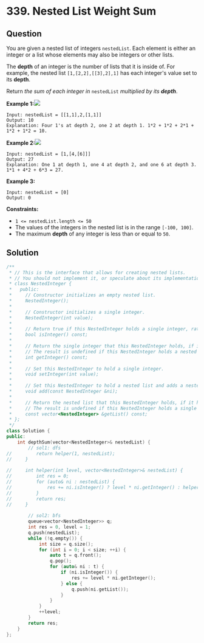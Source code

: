 # 339. Nested List Weight Sum

## Question

You are given a nested list of integers `nestedList`. Each element is either an integer or a list whose elements may also be integers or other lists.

The **depth** of an integer is the number of lists that it is inside of. For example, the nested list `[1,[2,2],[[3],2],1]` has each integer's value set to its **depth**.

Return _the sum of each integer in_ `nestedList` _multiplied by its **depth**_.

**Example 1:**![](https://assets.leetcode.com/uploads/2021/01/14/nestedlistweightsumex1.png)

```text
Input: nestedList = [[1,1],2,[1,1]]
Output: 10
Explanation: Four 1's at depth 2, one 2 at depth 1. 1*2 + 1*2 + 2*1 + 1*2 + 1*2 = 10.
```

**Example 2:**![](https://assets.leetcode.com/uploads/2021/01/14/nestedlistweightsumex2.png)

```text
Input: nestedList = [1,[4,[6]]]
Output: 27
Explanation: One 1 at depth 1, one 4 at depth 2, and one 6 at depth 3. 1*1 + 4*2 + 6*3 = 27.
```

**Example 3:**

```text
Input: nestedList = [0]
Output: 0
```

**Constraints:**

* `1 <= nestedList.length <= 50`
* The values of the integers in the nested list is in the range `[-100, 100]`.
* The maximum **depth** of any integer is less than or equal to `50`.

## Solution

```cpp
/**
 * // This is the interface that allows for creating nested lists.
 * // You should not implement it, or speculate about its implementation
 * class NestedInteger {
 *   public:
 *     // Constructor initializes an empty nested list.
 *     NestedInteger();
 *
 *     // Constructor initializes a single integer.
 *     NestedInteger(int value);
 *
 *     // Return true if this NestedInteger holds a single integer, rather than a nested list.
 *     bool isInteger() const;
 *
 *     // Return the single integer that this NestedInteger holds, if it holds a single integer
 *     // The result is undefined if this NestedInteger holds a nested list
 *     int getInteger() const;
 *
 *     // Set this NestedInteger to hold a single integer.
 *     void setInteger(int value);
 *
 *     // Set this NestedInteger to hold a nested list and adds a nested integer to it.
 *     void add(const NestedInteger &ni);
 *
 *     // Return the nested list that this NestedInteger holds, if it holds a nested list
 *     // The result is undefined if this NestedInteger holds a single integer
 *     const vector<NestedInteger> &getList() const;
 * };
 */
class Solution {
public:
    int depthSum(vector<NestedInteger>& nestedList) {
        // sol1: dfs
//         return helper(1, nestedList);
//     }
    
//     int helper(int level, vector<NestedInteger>& nestedList) {
//         int res = 0;
//         for (auto& ni : nestedList) {
//             res += ni.isInteger() ? level * ni.getInteger() : helper(level + 1, ni.getList());
//         }
//         return res;
//     }
        
        // sol2: bfs
        queue<vector<NestedInteger>> q;
        int res = 0, level = 1;
        q.push(nestedList);
        while (!q.empty()) {
            int size = q.size();
            for (int i = 0; i < size; ++i) {
                auto t = q.front();
                q.pop();
                for (auto& ni : t) {
                    if (ni.isInteger()) {
                        res += level * ni.getInteger();
                    } else {
                        q.push(ni.getList());
                    }
                }
            }
            ++level;
        }
        return res;
    }
};
```

